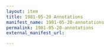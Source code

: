 ```yaml
---
layout: item
title: 1981-05-20 Annotations
manifest_name: 1981-05-20-annotations
permalink: 1981-05-20-annotations
external_manifest_url: 

---
```

<!-- Add an essay or interpretive material below this line,
using HTML or markdown.  Do not modify this file above this line -->

